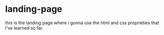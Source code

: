 # landing-page
this is the landing page where i gonna use the html and css proprieties that I've learned so far.
